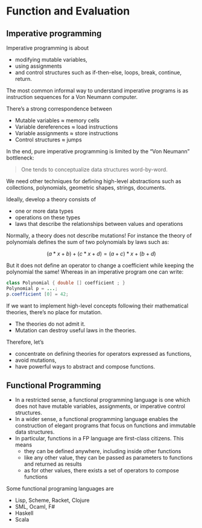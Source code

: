 # Function and Evaluation

## Imperative programming 

Imperative programming is about
- modifying mutable variables,
- using assignments
- and control structures such as if-then-else, loops, break, continue, return.

The most common informal way to understand imperative programs is as instruction sequences for a Von Neumann computer.

There’s a strong correspondence between
- Mutable variables ≈ memory cells
- Variable dereferences ≈ load instructions
- Variable assignments ≈ store instructions
- Control structures ≈ jumps

In the end, pure imperative programming is limited by the “Von Neumann” bottleneck:

>One tends to conceptualize data structures word-by-word.

We need other techniques for defining high-level abstractions such as collections, polynomials, geometric shapes, strings, documents. 

Ideally, develop a theory consists of
- one or more data types
- operations on these types
- laws that describe the relationships between values and operations

Normally, a theory does not describe mutations! For instance the theory of polynomials defines the sum of two polynomials by laws such as:

$$(a*x + b) + (c*x + d) = (a + c)*x + (b + d)$$

But it does not define an operator to change a coefficient while keeping the polynomial the same!
Whereas in an imperative program one can write:

```java
class Polynomial { double [] coefficient ; }
Polynomial p = ...;
p.coefficient [0] = 42;
```

If we want to implement high-level concepts following their mathematical theories, there’s no place for mutation.
- The theories do not admit it.
- Mutation can destroy useful laws in the theories.

Therefore, let’s
- concentrate on defining theories for operators expressed as functions,
- avoid mutations,
- have powerful ways to abstract and compose functions.

## Functional Programming

- In a restricted sense, a functional programming language is one which does not have mutable variables, assignments, or imperative control structures.
- In a wider sense, a functional programming language enables the construction of elegant programs that focus on functions and immutable data structures.
- In particular, functions in a FP language are first-class citizens. This
means 
  - they can be defined anywhere, including inside other functions 
  - like any other value, they can be passed as parameters to functions and returned as results
  - as for other values, there exists a set of operators to compose functions

Some functional programing languages are
  - Lisp, Scheme, Racket, Clojure
  - SML, Ocaml, F#
  - Haskell
  - Scala

